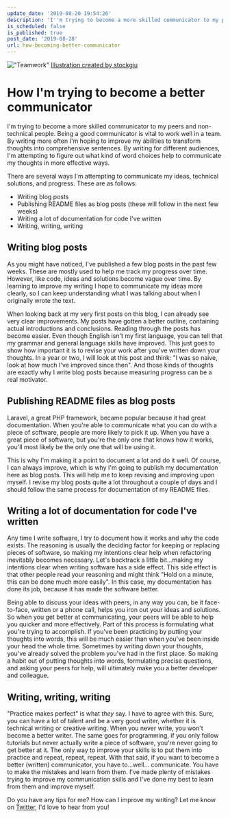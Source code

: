 ```yaml
---
update_date: '2019-08-20 19:54:26'
description: 'I''m trying to become a more skilled communicator to my peers and non-technical people. In this post, you''ll find out how I''m attempting to do this.'
is_scheduled: false
is_published: true
post_date: '2019-08-28'
url: how-becoming-better-communicator
---
```

!["Teamwork"](/images/articles/teamwork.jpg)
<span class="caption"><a class="link" style="border-bottom-width:0;" href="https://www.freepik.com/free-photos-vectors/business">Illustration created by stockgiu</a></span>
# How I'm trying to become a better communicator
I'm trying to become a more skilled communicator to my peers and non-technical people. Being a good communicator is vital to work well in a team. By writing more often I'm hoping to improve my abilities to transform thoughts into comprehensive sentences. By writing for different audiences, I'm attempting to figure out what kind of word choices help to communicate my thoughts in more effective ways.

There are several ways I'm attempting to communicate my ideas, technical solutions, and progress. These are as follows:

- Writing blog posts
- Publishing README files as blog posts (these will follow in the next few weeks)
- Writing a lot of documentation for code I've written
- Writing, writing, writing

## Writing blog posts
As you might have noticed, I've published a few blog posts in the past few weeks. These are mostly used to help me track my progress over time. However, like code, ideas and solutions become vague over time. By learning to improve my writing I hope to communicate my ideas more clearly, so I can keep understanding what I was talking about when I originally wrote the text.

When looking back at my very first posts on this blog, I can already see very clear improvements. My posts have gotten a better outline, containing actual introductions and conclusions. Reading through the posts has become easier. Even though English isn't my first language, you can tell that my grammar and general language skills have improved. This just goes to show how important it is to revise your work after you've written down your thoughts. In a year or two, I will look at this post and think: "I was so naive, look at how much I've improved since then". And those kinds of thoughts are exactly why I write blog posts because measuring progress can be a real motivator.

## Publishing README files as blog posts
Laravel, a great PHP framework, became popular because it had great documentation. When you're able to communicate what you can do with a piece of software, people are more likely to pick it up. When you have a great piece of software, but you're the only one that knows how it works, you'll most likely be the only one that will be using it. 

This is why I'm making it a point to document a lot and do it well. Of course, I can always improve, which is why I'm going to publish my documentation here as blog posts. This will help me to keep revising and improving upon myself. I revise my blog posts quite a lot throughout a couple of days and I should follow the same process for documentation of my README files.

## Writing a lot of documentation for code I've written
Any time I write software, I try to document how it works and why the code exists. The reasoning is usually the deciding factor for keeping or replacing pieces of software, so making my intentions clear help when refactoring inevitably becomes necessary. Let's backtrack a little bit...making my intentions clear when writing software has a side effect. This side effect is that other people read your reasoning and might think "Hold on a minute, this can be done much more easily". In this case, my documentation has done its job, because it has made the software better.

Being able to discuss your ideas with peers, in any way you can, be it face-to-face, written or a phone call, helps you iron out your ideas and solutions. So when you get better at communicating, your peers will be able to help you quicker and more effectively. Part of this process is formulating what you're trying to accomplish. If you've been practicing by putting your thoughts into words, this will be much easier than when you've been inside your head the whole time. Sometimes by writing down your thoughts, you've already solved the problem you've had in the first place. So making a habit out of putting thoughts into words, formulating precise questions, and asking your peers for help, will ultimately make you a better developer and colleague.

## Writing, writing, writing
"Practice makes perfect" is what *they* say. I have to agree with this. Sure, you can have a lot of talent and be a very good writer, whether it is technical writing or creative writing. When you never write, you won't become a better writer. The same goes for programming, if you only follow tutorials but never actually write a piece of software, you're never going to get better at it. The only way to improve your skills is to put them into practice and repeat, repeat, repeat. With that said, if you want to become a better (written) communicator, you have to...well... communicate. You have to make the mistakes and learn from them. I've made plenty of mistakes trying to improve my communication skills and I've done my best to learn from them and improve myself. 

Do you have any tips for me? How can I improve my writing? Let me know on [Twitter](https://twitter.com/RJElsinga), I'd love to hear from you!